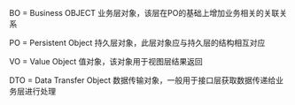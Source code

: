 BO = Business OBJECT
业务层对象，该层在PO的基础上增加业务相关的关联关系

PO = Persistent Object
持久层对象，此层对象应与持久层的结构相互对应

VO = Value Object
值对象，该对象用于视图层结果返回

DTO = Data Transfer Object
数据传输对象，一般用于接口层获取数据传递给业务层进行处理